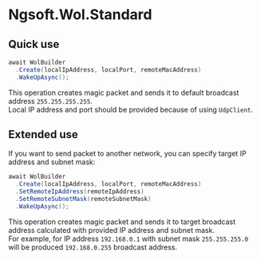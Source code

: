 # Ngsoft.Wol.Standard
## Quick use
```c#
await WolBuilder
  .Create(localIpAddress, localPort, remoteMacAddress)
  .WakeUpAsync();
```
This operation creates magic packet and sends it to default broadcast address ```255.255.255.255```.  
Local IP address and port should be provided because of using ```UdpClient```.
## Extended use
If you want to send packet to another network, you can specify target IP address and subnet mask:
```c#
await WolBuilder
  .Create(localIpAddress, localPort, remoteMacAddress)
  .SetRemoteIpAddress(remoteIpAddress)
  .SetRemoteSubnetMask(remoteSubnetMask)
  .WakeUpAsync();
```
This operation creates magic packet and sends it to target broadcast address calculated with provided IP address and subnet mask.  
For example, for IP address ```192.168.0.1``` with subnet mask ```255.255.255.0``` will be produced ```192.168.0.255``` broadcast address.
